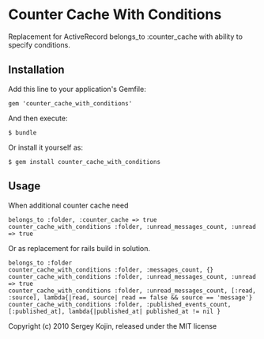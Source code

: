 # Counter Cache With Conditions

Replacement for ActiveRecord belongs_to :counter_cache with ability to specify conditions.

## Installation

Add this line to your application's Gemfile:

    gem 'counter_cache_with_conditions'

And then execute:

    $ bundle

Or install it yourself as:

    $ gem install counter_cache_with_conditions

## Usage

When additional counter cache need

    belongs_to :folder, :counter_cache => true
    counter_cache_with_conditions :folder, :unread_messages_count, :unread => true

Or as replacement for rails build in solution.

    belongs_to :folder
    counter_cache_with_conditions :folder, :messages_count, {}
    counter_cache_with_conditions :folder, :unread_messages_count, :unread => true
    counter_cache_with_conditions :folder, :unread_messages_count, [:read, :source], lambda{|read, source| read == false && source == 'message'}
    counter_cache_with_conditions :folder, :published_events_count, [:published_at], lambda{|published_at| published_at != nil }



Copyright (c) 2010 Sergey Kojin, released under the MIT license
